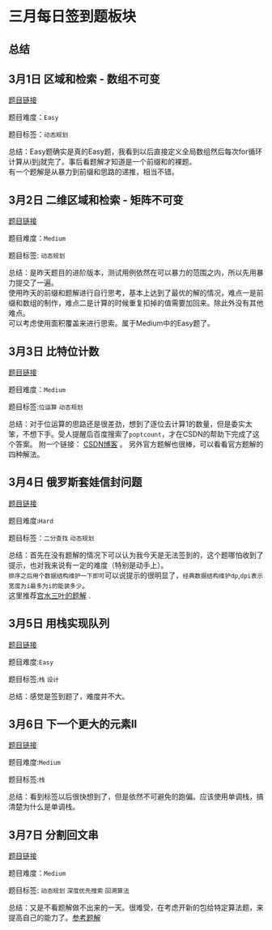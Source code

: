 # 三月每日签到题板块

## 总结




## 3月1日 区域和检索 - 数组不可变

[题目链接](https://leetcode-cn.com/problems/range-sum-query-immutable/)  

题目难度：`Easy`

题目标签：`动态规划`

总结：Easy题确实是真的Easy题，我看到以后直接定义全局数组然后每次for循环计算从i到j就完了。事后看题解才知道是一个前缀和的裸题。  
有一个题解是从暴力到前缀和思路的递推，相当不错。

## 3月2日 二维区域和检索 - 矩阵不可变

[题目链接](https://leetcode-cn.com/problems/range-sum-query-2d-immutable/submissions/)  

题目难度：`Medium`  

题目标签: `动态规划` 

总结：是昨天题目的进阶版本，测试用例依然在可以暴力的范围之内，所以先用暴力提交了一遍。  
使用昨天的前缀和题解进行自行思考，基本上达到了最优的解的情况，难点一是前缀和数组的制作，难点二是计算的时候重复扣掉的值需要加回来。除此外没有其他难点。  
可以考虑使用面积覆盖来进行思索。属于Medium中的Easy题了。


## 3月3日 比特位计数

[题目链接](https://leetcode-cn.com/problems/counting-bits/)  

题目难度：`Medium`  

题目标签:`位运算` `动态规划`  

总结：对于位运算的思路还是很差劲，想到了逐位去计算1的数量，但是委实太笨，不想下手。受人提醒后百度搜索了`poptcount`，才在CSDN的帮助下完成了这个答案。
附一个链接： [CSDN博客](https://blog.csdn.net/weixin_30808253/article/details/99587388) 。
另外官方题解也很棒，可以看看官方题解的四种解法。

## 3月4日 俄罗斯套娃信封问题

[题目链接](https://leetcode-cn.com/problems/russian-doll-envelopes/)

题目难度:`Hard`

题目标签：`二分查找` `动态规划`

总结：首先在没有题解的情况下可以认为我今天是无法签到的，这个题哪怕收到了提示，也对我来说有一定的难度（特别是动手上）。  
`排序之后用个数据结构维护一下即可`可以说提示的很明显了，`经典数据结构维护dp`,`dpi表示宽度为i最多为i的能装多少`。  
这里推荐[宫水三叶的题解](https://leetcode-cn.com/problems/russian-doll-envelopes/solution/zui-chang-shang-sheng-zi-xu-lie-bian-xin-6s8d/) .

## 3月5日 用栈实现队列

[题目链接](https://leetcode-cn.com/problems/implement-queue-using-stacks/)

题目难度:`Easy`

题目标签:`栈` `设计`

总结：感觉是签到题了，难度并不大。

## 3月6日 下一个更大的元素II

[题目链接](https://leetcode-cn.com/problems/next-greater-element-ii/)

题目难度:`Medium`

题目标签:`栈`

总结：看到标签以后很快想到了，但是依然不可避免的跑偏。应该使用单调栈，搞清楚为什么是单调栈。

## 3月7日 分割回文串

[题目链接](https://leetcode-cn.com/problems/palindrome-partitioning/)

题目难度：`Medium`

题目标签: `动态规划` `深度优先搜索` `回溯算法`

总结：又是不看题解做不出来的一天。很难受，在考虑开新的包给特定算法题，来提高自己的能力了。[参考题解](https://leetcode-cn.com/problems/palindrome-partitioning/solution/wei-sha-yao-zhe-yang-bao-sou-ya-shi-ru-h-41gf/)

